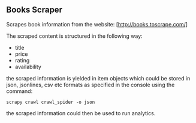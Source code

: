 ## Books Scraper

Scrapes book information from the website: [http://books.toscrape.com/]

The scraped content is structured in the following way:
- title
- price
- rating
- availability

the scraped information is yielded in item objects which could be stored in json, jsonlines, csv etc formats as specified in the console using the command:

`scrapy crawl crawl_spider -o json`

the scraped information could then be used to run analytics.

